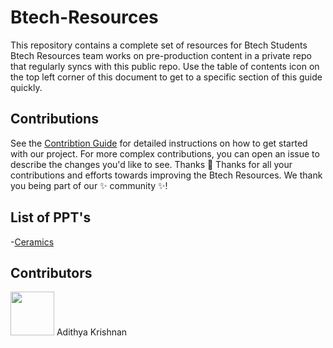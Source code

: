 # Btech-Resources

This repository contains a complete set of resources for Btech Students
Btech Resources team works on pre-production content in a private repo that regularly syncs with this public repo.
Use the table of contents icon on the top left corner of this document to get to a specific section of this guide quickly.

## Contributions

See the [Contribtion Guide](https://github.com/CIRUS-LAB/Btech-Resources/blob/main/CONTRIBUTING.md) for detailed instructions on how to get started with our project. 
For more complex contributions, you can open an issue to describe the changes you'd like to see.
Thanks 💜
Thanks for all your contributions and efforts towards improving the Btech Resources. We thank you being part of our ✨ community ✨!

## List of PPT's

-[Ceramics](https://github.com/CIRUS-LAB/Btech-Resources/blob/main/ppt/Ceramics/Ceramics.md#section)


## Contributors


<img src="https://avatars.githubusercontent.com/u/79042374?v=4" width="70" height="70" />
Adithya Krishnan 

